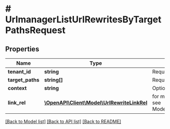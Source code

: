 # # UrlmanagerListUrlRewritesByTargetPathsRequest


## Properties 


Name | Type | Description | Notes
------------ | ------------- | ------------- | -------------
**tenant_id**| **string** | Required.  | [optional]
**target_paths**| **string[]** | Required.  | [optional]
**context**| **string** | Optional.  | [optional]
**link_rel**| [**\OpenAPI\Client\Model\UrlRewriteLinkRel**](UrlRewriteLinkRel.md) |  for more information please, see Model/UrlRewriteLinkRel.php  | [optional]


[[Back to Model list]](../../README.md#models) [[Back to API list]](../../README.md#endpoints) [[Back to README]](../../README.md)

